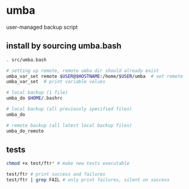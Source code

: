 # umba
user-managed backup script

## install by sourcing umba.bash
```sh
. src/umba.bash

# setting up remote, remote umba dir should already exist
umba_var_set remote $USER@$HOSTNAME:/home/$USER/umba  # set remote
umba_var_set  # print variable values

# local backup (1 file)
umba_do $HOME/.bashrc

# local backup (all previously specified files)
umba_do

# remote backup (all latest local backup files)
umba_do_remote 
```

## tests

```sh
chmod +x test/ftr* # make new tests executable

test/ftr # print success and failures
test/ftr | grep FAIL # only print failures, silent on success
```

